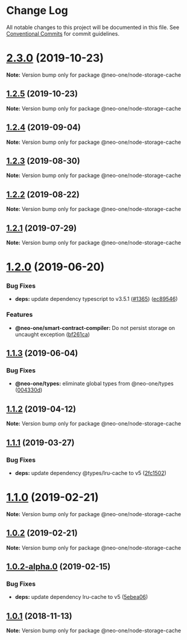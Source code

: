 # Change Log

All notable changes to this project will be documented in this file.
See [Conventional Commits](https://conventionalcommits.org) for commit guidelines.

# [2.3.0](https://github.com/neo-one-suite/neo-one/compare/@neo-one/node-storage-cache@1.2.5...@neo-one/node-storage-cache@2.3.0) (2019-10-23)

**Note:** Version bump only for package @neo-one/node-storage-cache





## [1.2.5](https://github.com/neo-one-suite/neo-one/compare/@neo-one/node-storage-cache@1.2.4...@neo-one/node-storage-cache@1.2.5) (2019-10-23)

**Note:** Version bump only for package @neo-one/node-storage-cache





## [1.2.4](https://github.com/neo-one-suite/neo-one/compare/@neo-one/node-storage-cache@1.2.3...@neo-one/node-storage-cache@1.2.4) (2019-09-04)

**Note:** Version bump only for package @neo-one/node-storage-cache





## [1.2.3](https://github.com/neo-one-suite/neo-one/compare/@neo-one/node-storage-cache@1.2.2...@neo-one/node-storage-cache@1.2.3) (2019-08-30)

**Note:** Version bump only for package @neo-one/node-storage-cache





## [1.2.2](https://github.com/neo-one-suite/neo-one/compare/@neo-one/node-storage-cache@1.2.1...@neo-one/node-storage-cache@1.2.2) (2019-08-22)

**Note:** Version bump only for package @neo-one/node-storage-cache





## [1.2.1](https://github.com/neo-one-suite/neo-one/compare/@neo-one/node-storage-cache@1.2.0...@neo-one/node-storage-cache@1.2.1) (2019-07-29)

**Note:** Version bump only for package @neo-one/node-storage-cache





# [1.2.0](https://github.com/neo-one-suite/neo-one/compare/@neo-one/node-storage-cache@1.1.3...@neo-one/node-storage-cache@1.2.0) (2019-06-20)


### Bug Fixes

* **deps:** update dependency typescript to v3.5.1 ([#1365](https://github.com/neo-one-suite/neo-one/issues/1365)) ([ec89546](https://github.com/neo-one-suite/neo-one/commit/ec89546))


### Features

* **@neo-one/smart-contract-compiler:** Do not persist storage on uncaught exception ([bf261ca](https://github.com/neo-one-suite/neo-one/commit/bf261ca))





## [1.1.3](https://github.com/neo-one-suite/neo-one/compare/@neo-one/node-storage-cache@1.1.2...@neo-one/node-storage-cache@1.1.3) (2019-06-04)


### Bug Fixes

* **@neo-one/types:** eliminate global types from @neo-one/types ([004330d](https://github.com/neo-one-suite/neo-one/commit/004330d))





## [1.1.2](https://github.com/neo-one-suite/neo-one/compare/@neo-one/node-storage-cache@1.1.1...@neo-one/node-storage-cache@1.1.2) (2019-04-12)

**Note:** Version bump only for package @neo-one/node-storage-cache





## [1.1.1](https://github.com/neo-one-suite/neo-one/compare/@neo-one/node-storage-cache@1.1.0...@neo-one/node-storage-cache@1.1.1) (2019-03-27)


### Bug Fixes

* **deps:** update dependency @types/lru-cache to v5 ([2fc1502](https://github.com/neo-one-suite/neo-one/commit/2fc1502))





# [1.1.0](https://github.com/neo-one-suite/neo-one/compare/@neo-one/node-storage-cache@1.0.2...@neo-one/node-storage-cache@1.1.0) (2019-02-21)

**Note:** Version bump only for package @neo-one/node-storage-cache





## [1.0.2](https://github.com/neo-one-suite/neo-one/compare/@neo-one/node-storage-cache@1.0.2-alpha.0...@neo-one/node-storage-cache@1.0.2) (2019-02-21)

**Note:** Version bump only for package @neo-one/node-storage-cache





## [1.0.2-alpha.0](https://github.com/neo-one-suite/neo-one/compare/@neo-one/node-storage-cache@1.0.1...@neo-one/node-storage-cache@1.0.2-alpha.0) (2019-02-15)


### Bug Fixes

* **deps:** update dependency lru-cache to v5 ([5ebea06](https://github.com/neo-one-suite/neo-one/commit/5ebea06))





## [1.0.1](https://github.com/neo-one-suite/neo-one/compare/@neo-one/node-storage-cache@1.0.0...@neo-one/node-storage-cache@1.0.1) (2018-11-13)

**Note:** Version bump only for package @neo-one/node-storage-cache
